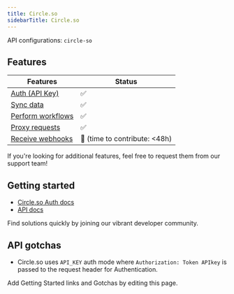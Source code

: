 ```yaml
---
title: Circle.so
sidebarTitle: Circle.so
---
```


API configurations: `circle-so`

## Features

| Features | Status |
| - | - |
| [Auth (API Key)](/integrate/guides/authorize-an-api) | ✅ |
| [Sync data](https://terapi.gitbook.io/terapi-api-explorer/integrate/guides/sync-data-from-an-api) | ✅ |
| [Perform workflows](https://terapi.gitbook.io/terapi-api-explorer/integrate/guides/perform-workflows-with-an-api) | ✅ |
| [Proxy requests](https://terapi.gitbook.io/terapi-api-explorer/integrate/guides/proxy-requests-to-an-api) | ✅ |
| [Receive webhooks](https://terapi.gitbook.io/terapi-api-explorer/integrate/guides/receive-webhooks-from-an-api) | 🚫 (time to contribute: &lt;48h) |

If you're looking for additional features, feel free to request them from our support team!

## Getting started

-   [Circle.so Auth docs](https://api.circle.so/#intro)
-   [API docs](https://api.circle.so/)

Find solutions quickly by joining our vibrant developer community.

## API gotchas

- Circle.so uses `API_KEY` auth mode where `Authorization: Token APIkey` is passed to the request header for Authentication.

Add Getting Started links and Gotchas by editing this page.

